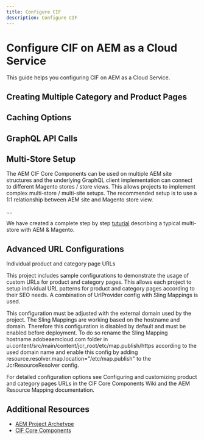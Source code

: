 ```yaml
---
title: Configure CIF
description: Configure CIF
---
```


# Configure CIF on AEM as a Cloud Service

This guide helps you configuring CIF on AEM as a Cloud Service.

## Creating Multiple Category and Product Pages



## Caching Options

## GraphQL API Calls

## Multi-Store Setup

The AEM CIF Core Components can be used on multiple AEM site structures and the underlying GraphQL client implementation can connect to different Magento stores / store views. This allows projects to implement complex multi-store / multi-site setups. The recommended setup is to use a 1:1 relationship between AEM site and Magento store view.

....

We have created a complete step by step [tuturial](configuring/multi-store-setup.md) describing a typical multi-store with AEM & Magento.

## Advanced URL Configurations

Individual product and category page URLs

This project includes sample configurations to demonstrate the usage of custom URLs for product and category pages. This allows each project to setup individual URL patterns for product and category pages according to their SEO needs. A combination of UrlProvider config with Sling Mappings is used.

This configuration must be adjusted with the external domain used by the project. The Sling Mappings are working based on the hostname and domain. Therefore this configuration is disabled by default and must be enabled before deployment. To do so rename the Sling Mapping hostname.adobeaemcloud.com folder in ui.content/src/main/content/jcr_root/etc/map.publish/https according to the used domain name and enable this config by adding resource.resolver.map.location="/etc/map.publish" to the JcrResourceResolver config.

For detailed configuration options see Configuring and customizing product and category pages URLs in the CIF Core Components Wiki and the AEM Resource Mapping documentation.

## Additional Resources

* [AEM Project Archetype](https://github.com/adobe/aem-project-archetype)
* [CIF Core Components](https://github.com/adobe/aem-core-cif-components)
